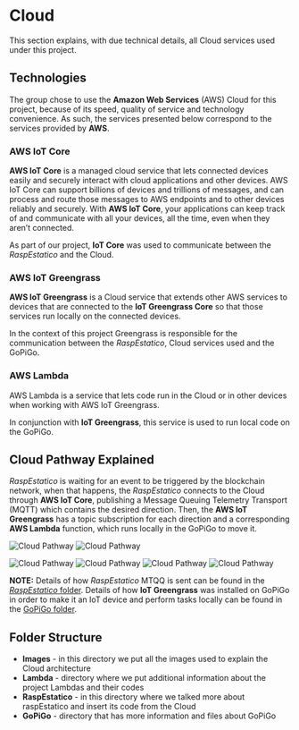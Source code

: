 # Cloud

This section explains, with due technical details, all Cloud services used under this project.

## Technologies

The group chose to use the **Amazon Web Services** (AWS) Cloud for this project, because of its speed, quality of service and technology convenience. As such, the services presented below correspond to the services provided by **AWS**.

### AWS IoT Core

**AWS IoT Core** is a managed cloud service that lets connected devices easily and securely interact with cloud applications and other devices. AWS IoT Core can support billions of devices and trillions of messages, and can process and route those messages to AWS endpoints and to other devices reliably and securely. With **AWS IoT Core**, your applications can keep track of and communicate with all your devices, all the time, even when they aren’t connected.

As part of our project, **IoT Core** was used to communicate between the *RaspEstatico* and the Cloud.

### AWS IoT Greengrass

**AWS IoT Greengrass** is a Cloud service that extends other AWS services to devices that are connected to the **IoT Greengrass Core** so that those services run locally on the connected devices.

In the context of this project Greengrass is responsible for the communication between the *RaspEstatico*, Cloud services used and the GoPiGo.

### AWS Lambda

AWS Lambda is a service that lets code run in the Cloud or in other devices when working with AWS IoT Greengrass.

In conjunction with **IoT Greengrass**, this service is used to run local code on the GoPiGo. 

## Cloud Pathway Explained

*RaspEstatico* is waiting for an event to be triggered by the blockchain network, when that happens, the *RaspEstatico* connects to the Cloud through **AWS IoT Core**, publishing a Message Queuing Telemetry Transport (MQTT) which contains the desired direction. Then, the **AWS IoT Greengrass** has a topic subscription for each direction and a corresponding **AWS Lambda** function, which runs locally in the GoPiGo to move it.

![Cloud Pathway](https://github.com/l-silvestre/fikalab/blob/master/Cloud/Images/image10.png)
![Cloud Pathway](https://github.com/l-silvestre/fikalab/blob/master/Cloud/Images/image2.png)

![Cloud Pathway](https://github.com/l-silvestre/fikalab/blob/master/Cloud/Images/image3.png)
![Cloud Pathway](https://github.com/l-silvestre/fikalab/blob/master/Cloud/Images/image4.png)
![Cloud Pathway](https://github.com/l-silvestre/fikalab/blob/master/Cloud/Images/image5.png)
![Cloud Pathway](https://github.com/l-silvestre/fikalab/blob/master/Cloud/Images/image6.png)

**NOTE:** Details of how *RaspEstatico* MTQQ is sent can be found in the [*RaspEstatico* folder](https://github.com/l-silvestre/fikalab/tree/master/Cloud/RaspEstatico). Details of how **IoT Greengrass** was installed on GoPiGo in order to make it an IoT device and perform tasks locally can be found in the [GoPiGo folder](https://github.com/lsilvestre/fikalab/tree/master/Cloud/GoPiGo).

## Folder Structure

* **Images** - in this directory we put all the images used to explain the Cloud architecture
* **Lambda** - directory where we put additional information about the project Lambdas and their codes
* **RaspEstatico** - in this directory where we talked more about raspEstatico and insert its code from the Cloud
* **GoPiGo** - directory that has more information and files about GoPiGo
